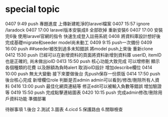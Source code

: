 # special topic
0407 9:49 push 專題進度 上傳新建乾淨的laravel檔案
0407 15:57 ignore /laradock
0407 17:00 laravel版本安裝成8 全部砍掉 重新安裝6
0407 17:00 安裝完6後 使用laravel官網的指令 快速生成登入註冊系統
0408 將資料庫設計想好後 完成基礎migrate和seeder model尚未動工
0409 9:15 push一次備份
0409 16:00 push ##seeder被改到過多未知錯誤 將model push上來後 重新clone
0412 1530 push 已經可以在新增資料的頁面將資料新增到資料庫 userID, itemID也是正確的, 尚未做出ioID
0413 15:50 push 核心功能大致完成 可以增修刪 顯示各個種類的花費 以及餘額為負時alert
                取消ioID設計 增加describe欄位
0414 10:00 push 無太大變動 接下來要做後台 先push保存一份原版
0414 17:50 push 後台核心完成 新增欄位role 判斷是否admin admin可以看到/修改/刪除所有人資料
0416 13:00 push 最佳化網頁連結等 修正edit可以被輸入負數等錯誤 增加驗證等
0419 15:50 push 完成點擊連結圖表
0420 10:15 push 完成admin修改/刪除用戶資料功能 準備部署





待辦事項
1.後台
2.測試
3.圖表
4.cicd
5.保護路由
6.關聯檢查
